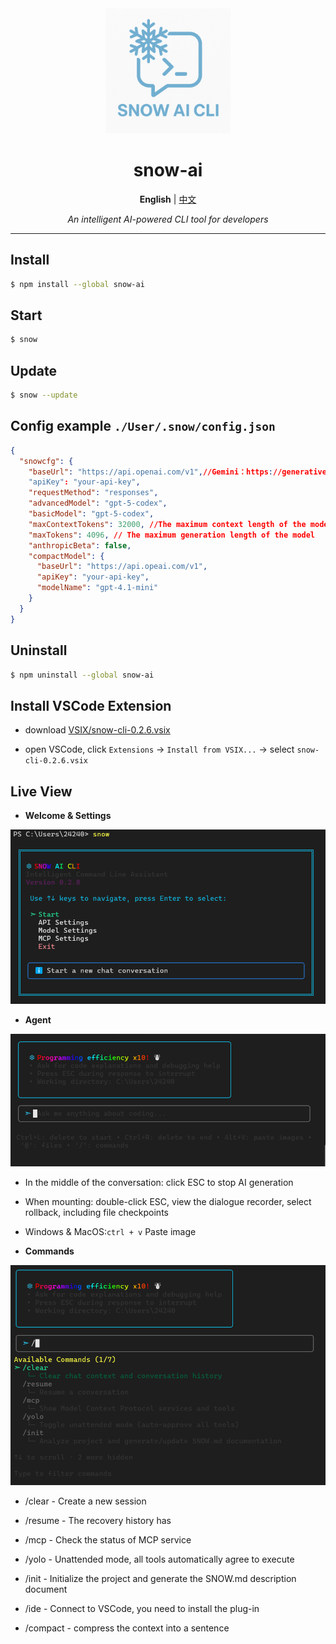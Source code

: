 <div align="center">

<img src="logo.png" alt="Snow AI CLI Logo" width="200"/>

# snow-ai

**English** | [中文](readme_zh.md)

*An intelligent AI-powered CLI tool for developers*

</div>

---


## Install

```bash
$ npm install --global snow-ai
```

## Start
```bash
$ snow
```

## Update
```bash
$ snow --update
```

## Config example  `./User/.snow/config.json`
```json
{
  "snowcfg": {
    "baseUrl": "https://api.openai.com/v1",//Gemini：https://generativelanguage.googleapis.com Anthropic：https://api.anthropic.com
    "apiKey": "your-api-key",
    "requestMethod": "responses",
    "advancedModel": "gpt-5-codex",
    "basicModel": "gpt-5-codex",
    "maxContextTokens": 32000, //The maximum context length of the model
    "maxTokens": 4096, // The maximum generation length of the model
    "anthropicBeta": false,
    "compactModel": {
      "baseUrl": "https://api.opeai.com/v1",
      "apiKey": "your-api-key",
      "modelName": "gpt-4.1-mini"
    }
  }
}
```

## Uninstall
```bash
$ npm uninstall --global snow-ai
```

## Install VSCode Extension

* download [VSIX/snow-cli-0.2.6.vsix](https://github.com/MayDay-wpf/snow-cli/blob/main/VSIX/snow-cli-0.2.6.vsix)

* open VSCode, click `Extensions` -> `Install from VSIX...` -> select `snow-cli-0.2.6.vsix`

## Live View
* **Welcome & Settings**

![alt text](image.png)

* **Agent**

![alt text](image-1.png)
* In the middle of the conversation: click ESC to stop AI generation

* When mounting: double-click ESC, view the dialogue recorder, select rollback, including file checkpoints

* Windows & MacOS:`ctrl + v` Paste image

* **Commands**

![alt text](image-2.png)
  - /clear - Create a new session

  - /resume - The recovery history has

  - /mcp - Check the status of MCP service

  - /yolo - Unattended mode, all tools automatically agree to execute

  - /init - Initialize the project and generate the SNOW.md description document

  - /ide - Connect to VSCode, you need to install the plug-in

  - /compact - compress the context into a sentence

